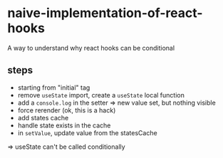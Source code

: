 # naive-implementation-of-react-hooks
A way to understand why react hooks can be conditional


## steps
- starting from "initial" tag
- remove `useState` import, create a `useState` local function
- add a `console.log` in the setter => new value set, but nothing visible
- force rerender (ok, this is a hack)
- add states cache
- handle state exists in the cache
- in `setValue`, update value from the statesCache

=> useState can't be called conditionally
